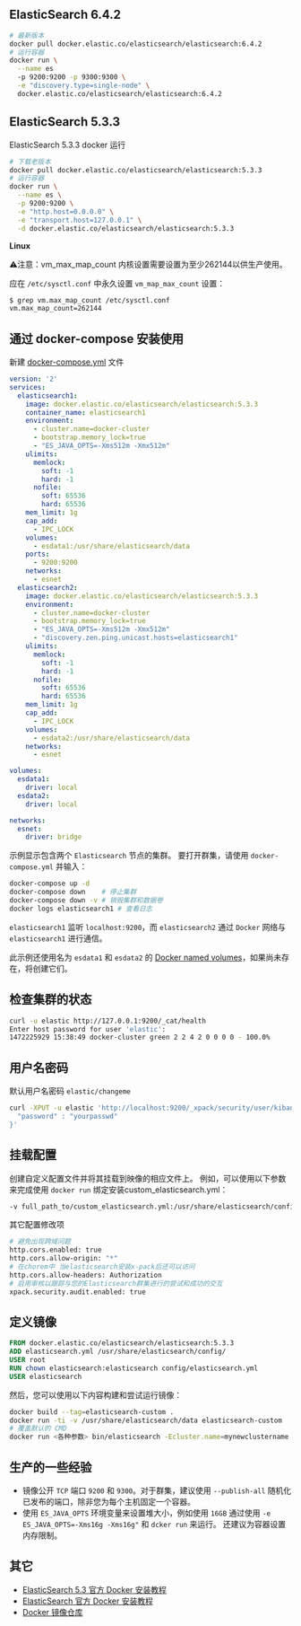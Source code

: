 

## ElasticSearch 6.4.2

```bash
# 最新版本
docker pull docker.elastic.co/elasticsearch/elasticsearch:6.4.2
# 运行容器
docker run \
  --name es
  -p 9200:9200 -p 9300:9300 \
  -e "discovery.type=single-node" \
  docker.elastic.co/elasticsearch/elasticsearch:6.4.2
```

## ElasticSearch 5.3.3

ElasticSearch 5.3.3 docker 运行

```bash
# 下载老版本
docker pull docker.elastic.co/elasticsearch/elasticsearch:5.3.3
# 运行容器
docker run \
  --name es \
  -p 9200:9200 \
  -e "http.host=0.0.0.0" \
  -e "transport.host=127.0.0.1" \
  -d docker.elastic.co/elasticsearch/elasticsearch:5.3.3
```

**Linux**

⚠️注意：vm_max_map_count 内核设置需要设置为至少262144以供生产使用。

应在 `/etc/sysctl.conf` 中永久设置 `vm_map_max_count` 设置：

```bash
$ grep vm.max_map_count /etc/sysctl.conf
vm.max_map_count=262144
```

## 通过 docker-compose 安装使用

新建 [docker-compose.yml](https://www.elastic.co/guide/en/elasticsearch/reference/5.3/docker.html) 文件

```yaml
version: '2'
services:
  elasticsearch1:
    image: docker.elastic.co/elasticsearch/elasticsearch:5.3.3
    container_name: elasticsearch1
    environment:
      - cluster.name=docker-cluster
      - bootstrap.memory_lock=true
      - "ES_JAVA_OPTS=-Xms512m -Xmx512m"
    ulimits:
      memlock:
        soft: -1
        hard: -1
      nofile:
        soft: 65536
        hard: 65536
    mem_limit: 1g
    cap_add:
      - IPC_LOCK
    volumes:
      - esdata1:/usr/share/elasticsearch/data
    ports:
      - 9200:9200
    networks:
      - esnet
  elasticsearch2:
    image: docker.elastic.co/elasticsearch/elasticsearch:5.3.3
    environment:
      - cluster.name=docker-cluster
      - bootstrap.memory_lock=true
      - "ES_JAVA_OPTS=-Xms512m -Xmx512m"
      - "discovery.zen.ping.unicast.hosts=elasticsearch1"
    ulimits:
      memlock:
        soft: -1
        hard: -1
      nofile:
        soft: 65536
        hard: 65536
    mem_limit: 1g
    cap_add:
      - IPC_LOCK
    volumes:
      - esdata2:/usr/share/elasticsearch/data
    networks:
      - esnet

volumes:
  esdata1:
    driver: local
  esdata2:
    driver: local

networks:
  esnet:
    driver: bridge
```

示例显示包含两个 `Elasticsearch` 节点的集群。 要打开群集，请使用 `docker-compose.yml` 并输入：

```bash
docker-compose up -d 
docker-compose down    # 停止集群
docker-compose down -v # 销毁集群和数据卷
docker logs elasticsearch1 # 查看日志
```

`elasticsearch1` 监听 `localhost:9200`，而 `elasticsearch2` 通过 `Docker` 网络与 `elasticsearch1` 进行通信。

此示例还使用名为 `esdata1` 和 `esdata2` 的 [Docker named volumes](https://docs.docker.com/engine/tutorials/dockervolumes)，如果尚未存在，将创建它们。

## 检查集群的状态

```bash
curl -u elastic http://127.0.0.1:9200/_cat/health
Enter host password for user 'elastic':
1472225929 15:38:49 docker-cluster green 2 2 4 2 0 0 0 0 - 100.0%
```


## 用户名密码

默认用户名密码 `elastic/changeme`

```bash
curl -XPUT -u elastic 'http://localhost:9200/_xpack/security/user/kibana/_password' -d '{
  "password" : "yourpasswd"
}'
```

## 挂载配置

创建自定义配置文件并将其挂载到映像的相应文件上。 例如，可以使用以下参数来完成使用 `docker run` 绑定安装custom_elasticsearch.yml：

```bash
-v full_path_to/custom_elasticsearch.yml:/usr/share/elasticsearch/config/elasticsearch.yml
```

其它配置修改项

```bash
# 避免出现跨域问题
http.cors.enabled: true
http.cors.allow-origin: "*"
# 在chorem中 当elasticsearch安装x-pack后还可以访问
http.cors.allow-headers: Authorization
# 启用审核以跟踪与您的Elasticsearch群集进行的尝试和成功的交互
xpack.security.audit.enabled: true
```

## 定义镜像

```dockerfile
FROM docker.elastic.co/elasticsearch/elasticsearch:5.3.3
ADD elasticsearch.yml /usr/share/elasticsearch/config/
USER root
RUN chown elasticsearch:elasticsearch config/elasticsearch.yml
USER elasticsearch
```

然后，您可以使用以下内容构建和尝试运行镜像：

```bash
docker build --tag=elasticsearch-custom .
docker run -ti -v /usr/share/elasticsearch/data elasticsearch-custom
# 覆盖默认的 CMD 
docker run <各种参数> bin/elasticsearch -Ecluster.name=mynewclustername
```

## 生产的一些经验

- 镜像公开 `TCP` 端口 `9200` 和 `9300`。对于群集，建议使用 `--publish-all` 随机化已发布的端口，除非您为每个主机固定一个容器。
- 使用 `ES_JAVA_OPTS` 环境变量来设置堆大小，例如使用 `16GB` 通过使用 `-e ES_JAVA_OPTS=-Xms16g -Xms16g"` 和 `dcker run` 来运行。 还建议为容器设置内存限制。

## 其它

- [ElasticSearch 5.3 官方 Docker 安装教程](https://www.elastic.co/guide/en/elasticsearch/reference/5.3/docker.html)
- [ElasticSearch 官方 Docker 安装教程](https://www.elastic.co/guide/en/elasticsearch/reference/current/docker.html)
- [Docker 镜像仓库](https://hub.docker.com/r/library/elasticsearch/)
